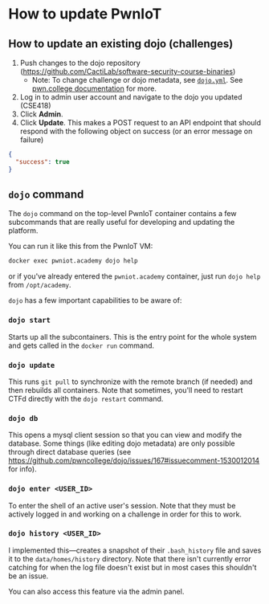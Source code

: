 # How to update PwnIoT

## How to update an existing dojo (challenges)
1. Push changes to the dojo repository (https://github.com/CactiLab/software-security-course-binaries)
	* Note: To change challenge or dojo metadata, see [`dojo.yml`](https://github.com/CactiLab/software-security-course-binaries/blob/master/dojo.yml). See [pwn.college documentation](https://github.com/pwncollege/example-dojo#dojo) for more.
2. Log in to admin user account and navigate to the dojo you updated (CSE418)
3. Click **Admin**.
4. Click **Update**. This makes a POST request to an API endpoint that should respond with the following object on success (or an error message on failure)

```json
{
  "success": true
}
```


## `dojo` command
The `dojo` command on the top-level PwnIoT container contains a few subcommands that are really useful for developing and updating the platform. 

You can run it like this from the PwnIoT VM:
```bash
docker exec pwniot.academy dojo help
```

or if you've already entered the `pwniot.academy` container, just run `dojo help` from `/opt/academy`.

`dojo` has a few important capabilities to be aware of:

### `dojo start`
Starts up all the subcontainers. This is the entry point for the whole system and gets called in the `docker run` command.

### `dojo update`
This runs `git pull` to synchronize with the remote branch (if needed) and then rebuilds all containers. Note that sometimes, you'll need to restart CTFd directly with the `dojo restart` command.

### `dojo db`
This opens a mysql client session so that you can view and modify the database. Some things (like editing dojo metadata) are only possible through direct database queries (see https://github.com/pwncollege/dojo/issues/167#issuecomment-1530012014 for info).

### `dojo enter <USER_ID>`
To enter the shell of an active user's session. Note that they must be actively logged in and working on a challenge in order for this to work.

### `dojo history <USER_ID>`
I implemented this—creates a snapshot of their `.bash_history` file and saves it to the `data/homes/history` directory. Note that there isn't currently error catching for when the log file doesn't exist but in most cases this shouldn't be an issue.

You can also access this feature via the admin panel.